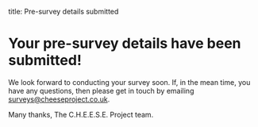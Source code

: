 title: Pre-survey details submitted

# Your pre-survey details have been submitted!

We look forward to conducting your survey soon. If, in the mean time, you have
any questions, then please get in touch by emailing
[surveys@cheeseproject.co.uk](mailto:surveys@cheeseproject.co.uk).

Many thanks, The C.H.E.E.S.E. Project team.

